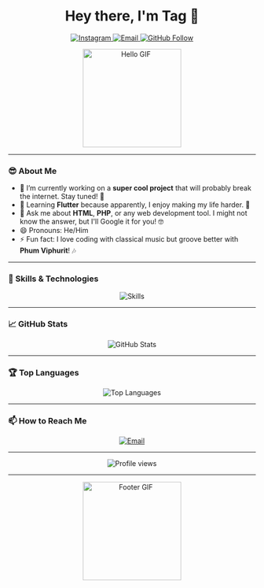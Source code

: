 # <h1 align="center">Hey there, I'm Tag 👋</h1>

<p align="center">
  <a href="https://www.instagram.com/dontlook_tag_inmango">
    <img src="https://img.shields.io/badge/Instagram-E4405F?style=flat&logo=instagram&logoColor=white" alt="Instagram"/>
  </a>
  <a href="mailto:chawadol.su@gmail.com">
    <img src="https://img.shields.io/badge/Email-D14836?style=flat&logo=gmail&logoColor=white" alt="Email"/>
  </a>
  <a href="https://github.com/tuntagteam">
    <img src="https://img.shields.io/github/followers/tuntagteam?label=Follow&style=social" alt="GitHub Follow"/>
  </a>
</p>

<p align="center">
  <img src="https://media.giphy.com/media/l1J9EdzfOSgfyueLm/giphy.gif" width="200" alt="Hello GIF">
</p>

---

### 😎 About Me
- 🔭 I’m currently working on a **super cool project** that will probably break the internet. Stay tuned! 🚀
- 🌱 Learning **Flutter** because apparently, I enjoy making my life harder. 🦋
- 💬 Ask me about **HTML**, **PHP**, or any web development tool. I might not know the answer, but I'll Google it for you! 🤓
- 😄 Pronouns: He/Him 
- ⚡ Fun fact: I love coding with classical music but groove better with **Phum Viphurit**! 🎶

---

### 🚀 Skills & Technologies

<p align="center">
  <img src="https://skillicons.dev/icons?i=github,php,html,css,js,bootstrap,tailwind,mysql,flutter" alt="Skills" />
</p>

---

### 📈 GitHub Stats

<p align="center">
  <img src="https://github-readme-stats.vercel.app/api?username=tuntagteam&show_icons=true&theme=radical" alt="GitHub Stats" />
</p>

---

### 🏆 Top Languages

<p align="center">
  <img src="https://github-readme-stats.vercel.app/api/top-langs/?username=yourusername&layout=compact&theme=radical" alt="Top Languages" />
</p>

---

### 📫 How to Reach Me

<p align="center">
  <a href="mailto:chawadol.su@gmail.com">
    <img src="https://img.shields.io/badge/Email-D14836?style=flat&logo=gmail&logoColor=white" alt="Email"/>
  </a>
</p>

---

<p align="center">
  <img src="https://komarev.com/ghpvc/?username=tuntagteam&style=flat&color=blue" alt="Profile views" />
</p>

---

<p align="center">
  <img src="https://media.giphy.com/media/26gsjCZpPolPr3sBy/giphy.gif" width="200" alt="Footer GIF">
</p>
